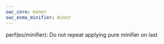 ```yaml
---
swc_core: minor
swc_ecma_minifier: minor
---
```


perf(es/minifier): Do not repeat applying pure minifier on last
